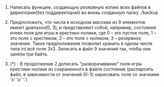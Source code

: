 1. Написать функцию,
   создающую резервную копию всех файлов в директории(без поддиректорий) во вновь созданную папку ./backup

2. Предположить, что числа в исходном массиве из 9 элементов имеют диапазон[0, 3], и представляют собой, например,
   состояния ячеек поля для игры в крестики-нолики,
   где 0 – это пустое поле, 1 – это поле с крестиком, 2 – это поле с ноликом, 3 – резервное значение.
   Такое предположение позволит хранить в одном числе типа int всё поле 3х3. Записать в файл 9 значений так,
   чтобы они заняли три байта.

3. (*) - В продолжение 2 дописать "разворачивание" поля игры крестики-нолики из сохраненного в файле состояния
(распарсить файл, в зависимости от значений (0-3) нарисовать поле со значками 'х' 'о' '.')